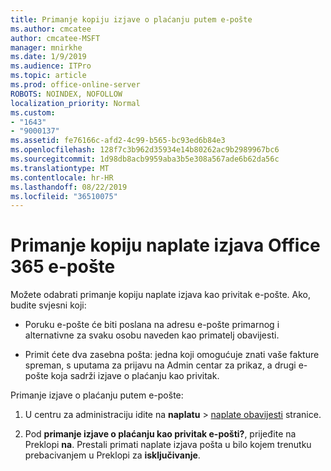 ```yaml
---
title: Primanje kopiju izjave o plaćanju putem e-pošte
ms.author: cmcatee
author: cmcatee-MSFT
manager: mnirkhe
ms.date: 1/9/2019
ms.audience: ITPro
ms.topic: article
ms.prod: office-online-server
ROBOTS: NOINDEX, NOFOLLOW
localization_priority: Normal
ms.custom:
- "1643"
- "9000137"
ms.assetid: fe76166c-afd2-4c99-b565-bc93ed6b84e3
ms.openlocfilehash: 128f7c3b962d35934e14b80262ac9b2989967bc6
ms.sourcegitcommit: 1d98db8acb9959aba3b5e308a567ade6b62da56c
ms.translationtype: MT
ms.contentlocale: hr-HR
ms.lasthandoff: 08/22/2019
ms.locfileid: "36510075"
---
```

# <a name="receive-copy-of-your-office-365-billing-statement-in-email"></a>Primanje kopiju naplate izjava Office 365 e-pošte

Možete odabrati primanje kopiju naplate izjava kao privitak e-pošte. Ako, budite svjesni koji:
  
- Poruku e-pošte će biti poslana na adresu e-pošte primarnog i alternativne za svaku osobu naveden kao primatelj obavijesti.

- Primit ćete dva zasebna pošta: jedna koji omogućuje znati vaše fakture spreman, s uputama za prijavu na Admin centar za prikaz, a drugi e-pošte koja sadrži izjave o plaćanju kao privitak.

Primanje izjave o plaćanju putem e-pošte:
  
1. U centru za administraciju idite na **naplatu** \> [naplate obavijesti](https://go.microsoft.com/fwlink/p/?linkid=853212) stranice.

2. Pod **primanje izjave o plaćanju kao privitak e-pošti?**, prijeđite na Preklopi **na**. Prestali primati naplate izjava pošta u bilo kojem trenutku prebacivanjem u Preklopi za **isključivanje**.
